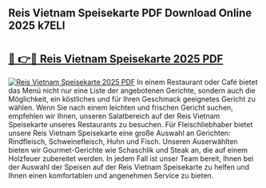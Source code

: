 ## Reis Vietnam Speisekarte PDF Download Online 2025 k7ELl

# <h2><a href="http://gc81vfs.nevu.top/?p=Reis+Vietnam+Speisekarte">🔗 👉🔴 Reis Vietnam Speisekarte 2025 PDF</a></h2>

[![Reis Vietnam Speisekarte 2025 PDF](https://i.imgur.com/dBaPXMq.png)](http://gc81vfs.nevu.top/?p=Reis+Vietnam+Speisekarte)
In einem Restaurant oder Café bietet das Menü nicht nur eine Liste der angebotenen Gerichte, sondern auch die Möglichkeit, ein köstliches und für Ihren Geschmack geeignetes Gericht zu wählen. Wenn Sie nach einem leichten und frischen Gericht suchen, empfehlen wir Ihnen, unseren Salatbereich auf der Reis Vietnam Speisekarte unseres Restaurants zu besuchen. Für Fleischliebhaber bietet unsere Reis Vietnam Speisekarte eine große Auswahl an Gerichten: Rindfleisch, Schweinefleisch, Huhn und Fisch. Unseren Auserwählten bieten wir Gourmet-Gerichte wie Schaschlik und Steak an, die auf einem Holzfeuer zubereitet werden. In jedem Fall ist unser Team bereit, Ihnen bei der Auswahl der Speisen auf der Reis Vietnam Speisekarte zu helfen und Ihnen einen komfortablen und angenehmen Service zu bieten.
